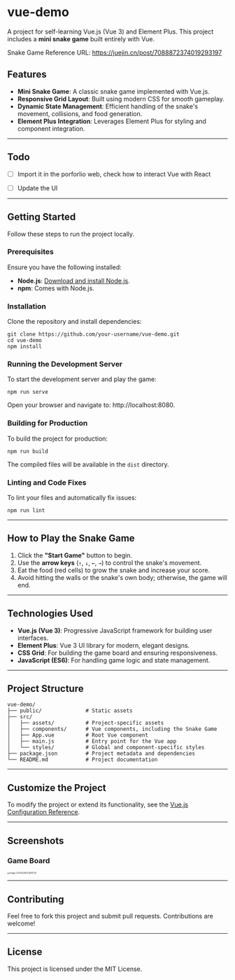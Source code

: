 # vue-demo

A project for self-learning Vue.js (Vue 3) and Element Plus. This project includes a **mini snake game** built entirely with Vue.

Snake Game Reference URL: https://juejin.cn/post/7088872374019293197
## Features

- **Mini Snake Game**: A classic snake game implemented with Vue.js.
- **Responsive Grid Layout**: Built using modern CSS for smooth gameplay.
- **Dynamic State Management**: Efficient handling of the snake's movement, collisions, and food generation.
- **Element Plus Integration**: Leverages Element Plus for styling and component integration.

---
## Todo

- [ ] Import it in the porforlio web, check how to interact Vue with React 
- [ ] Update the UI


---
## Getting Started

Follow these steps to run the project locally.

### Prerequisites

Ensure you have the following installed:

- **Node.js**: [Download and install Node.js](https://nodejs.org/).
- **npm**: Comes with Node.js.

### Installation

Clone the repository and install dependencies:

```
git clone https://github.com/your-username/vue-demo.git
cd vue-demo
npm install
```

### Running the Development Server

To start the development server and play the game:

```
npm run serve
```

Open your browser and navigate to: http://localhost:8080.

### Building for Production

To build the project for production:

```
npm run build
```

The compiled files will be available in the `dist` directory.

### Linting and Code Fixes

To lint your files and automatically fix issues:

```
npm run lint
```

---

## How to Play the Snake Game

1. Click the **"Start Game"** button to begin.
2. Use the **arrow keys** (`↑`, `↓`, `←`, `→`) to control the snake's movement.
3. Eat the food (red cells) to grow the snake and increase your score.
4. Avoid hitting the walls or the snake's own body; otherwise, the game will end.

---

## Technologies Used

- **Vue.js (Vue 3)**: Progressive JavaScript framework for building user interfaces.
- **Element Plus**: Vue 3 UI library for modern, elegant designs.
- **CSS Grid**: For building the game board and ensuring responsiveness.
- **JavaScript (ES6)**: For handling game logic and state management.

---

## Project Structure

```
vue-demo/
├── public/              # Static assets
├── src/
│   ├── assets/          # Project-specific assets
│   ├── components/      # Vue components, including the Snake Game
│   ├── App.vue          # Root Vue component
│   ├── main.js          # Entry point for the Vue app
│   └── styles/          # Global and component-specific styles
├── package.json         # Project metadata and dependencies
└── README.md            # Project documentation
```

---

## Customize the Project

To modify the project or extend its functionality, see the [Vue.js Configuration Reference](https://cli.vuejs.org/config/).

---

## Screenshots

### Game Board

<img src="https://p.ipic.vip/k8wafk.png" alt="image-20241226023616725" style="zoom:33%;" />

---

## Contributing

Feel free to fork this project and submit pull requests. Contributions are welcome!

---

## License

This project is licensed under the MIT License.
